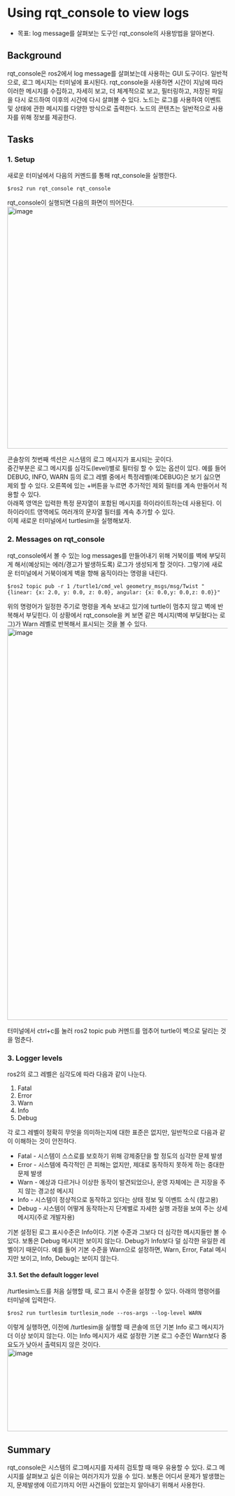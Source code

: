 # Using rqt_console to view logs
* 목표: log message를 살펴보는 도구인 rqt_console의 사용방법을 알아본다.

## Background
rqt_console은 ros2에서 log message를 살펴보는데 사용하는 GUI 도구이다. 일반적으로, 로그 메시지는 터미널에 표시된다. rqt_console을 사용하면 시간이 지남에 따라 이러한 메시지를 수집하고, 자세히 보고, 더 체계적으로 보고, 필터링하고, 저장된 파일을 다시 로드하여 이후의 시간에 다시 살펴볼 수 있다. 노드는 로그를 사용하여 이벤트 및 상태에 관한 메시지를 다양한 방식으로 출력한다. 노드의 콘텐츠는 일반적으로 사용자를 위해 정보를 제공한다.      
## Tasks
### 1. Setup
새로운 터미널에서 다음의 커멘드를 통해 rqt_console을 실행한다. 
```
$ros2 run rqt_console rqt_console
```
rqt_console이 실행되면 다음의 화면이 띄어진다.     
<img width="889" height="553" alt="image" src="https://github.com/user-attachments/assets/573a2b57-8d22-493c-88cf-2083900d2c1e" />        

콘솔창의 첫번째 섹션은 시스템의 로그 메시지가 표시되는 곳이다.         
중간부분은 로그 메시지를 심각도(level)별로 필터링 할 수 있는 옵션이 있다. 예를 들어 DEBUG, INFO, WARN 등의 로그 레벨 중에서 특정레벨(예:DEBUG)은 보기 싫으면 제외 할 수 있다. 오른쪽에 있는 +버튼을 누르면 추가적인 제외 필터를 계속 만들어서 적용할 수 있다.         
아래쪽 영역은 입력한 특정 문자열이 포함된 메시지를 하이라이트하는데 사용된다. 이 하이라이트 영역에도 여러개의 문자열 필터를 계속 추가할 수 있다.      
이제 새로운 터미널에서 turtlesim을 실행해보자.    
### 2. Messages on rqt_console
rqt_console에서 볼 수 있는 log messages를 만들어내기 위해 거북이를 벽에 부딪히게 해서(예상되는 에러/경고가 발생하도록) 로그가 생성되게 할 것이다. 그렇기에 새로운 터미널에서 거북이에게 벽을 향해 움직이라는 명령을 내린다.      
```
$ros2 topic pub -r 1 /turtle1/cmd_vel geometry_msgs/msg/Twist "{linear: {x: 2.0, y: 0.0, z: 0.0}, angular: {x: 0.0,y: 0.0,z: 0.0}}"
```
위의 명령어가 일정한 주기로 명령을 계속 보내고 있기에 turtle이 멈추지 않고 벽에 반복해서 부딪힌다. 이 상황에서 rqt_console을 켜 보면 같은 메시지(벽에 부딪혔다는 로그)가 Warn 레벨로 반복해서 표시되는 것을 볼 수 있다.    
<img width="1420" height="896" alt="image" src="https://github.com/user-attachments/assets/e4dad639-8b4d-48a5-95ab-50de03aa8228" />        

터미널에서 ctrl+c를 눌러 ros2 topic pub 커멘드를 멈추어 turtle이 벽으로 달리는 것을 멈춘다.    
### 3. Logger levels
ros2의 로그 레벨은 심각도에 따라 다음과 같이 나눈다.    
1. Fatal
2. Error
3. Warn
4. Info
5. Debug

각 로그 레벨이 정확히 무엇을 의미하는지에 대한 표준은 없지만, 일반적으로 다음과 같이 이해하는 것이 안전하다. 
* Fatal - 시스템이 스스로를 보호하기 위해 강제중단을 할 정도의 심각한 문제 발생
* Error - 시스템에 즉각적인 큰 피해는 없지만, 제대로 동작하지 못하게 하는 중대한 문제 발생
* Warn - 예상과 다르거나 이상한 동작이 발견되었으나, 운영 자체에는 큰 지장을 주지 않는 경고성 메시지
* Info - 시스템이 정상적으로 동작하고 있다는 상태 정보 및 이벤트 소식 (참고용)
* Debug - 시스템이 어떻게 동작하는지 단계별로 자세한 실행 과정을 보여 주는 상세 메시지(주로 개발자용)

기본 설정된 로그 표시수준은 Info이다. 기본 수준과 그보다 더 심각한 메시지들만 볼 수 있다. 보통은 Debug 메시지만 보이지 않는다. Debug가 Info보다 덜 심각한 유일한 레벨이기 때문이다. 예를 들어 기본 수준을 Warn으로 설정하면, Warn, Error, Fatal 메시지만 보이고, Info, Debug는 보이지 않는다.   
#### 3.1. Set the default logger level
/turtlesim노드를 처음 실행할 때, 로그 표시 수준을 설정할 수 있다. 아래의 명령어를 터미널에 입력한다.    
```
$ros2 run turtlesim turtlesim_node --ros-args --log-level WARN
```
이렇게 실행하면, 이전에 /turtlesim을 실행할 때 콘솔에 뜨던 기본 Info 로그 메시지가 더 이상 보이지 않는다. 이는 Info 메시지가 새로 설정한 기본 로그 수준인 Warn보다 중요도가 낮아서 출력되지 않은 것이다. 
<img width="924" height="189" alt="image" src="https://github.com/user-attachments/assets/b14abcfb-5daa-4e5f-8845-8d1499236b90" />      

## Summary
rqt_console은 시스템의 로그메시지를 자세히 검토할 때 매우 유용할 수 있다. 로그 메시지를 살펴보고 싶은 이유는 여러가지가 있을 수 있다. 보통은 어디서 문제가 발생했는지, 문제발생에 이르기까지 어떤 사건들이 있었는지 알아내기 위해서 사용한다.    
